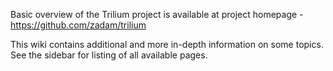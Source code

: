 Basic overview of the Trilium project is available at project homepage - https://github.com/zadam/trilium

This wiki contains additional and more in-depth information on some topics. See the sidebar for listing of all available pages.
